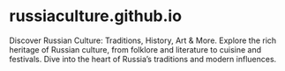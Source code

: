 # russiaculture.github.io
Discover Russian Culture: Traditions, History, Art &amp; More. Explore the rich heritage of Russian culture, from folklore and literature to cuisine and festivals. Dive into the heart of Russia’s traditions and modern influences.
